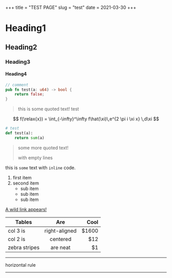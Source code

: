 +++
title = "TEST PAGE"
slug = "test"
date = 2021-03-30
+++

# Heading1
## Heading2
### Heading3
#### Heading4

```rust
// comment
pub fn test(a: u64) -> bool {
    return false;
}
```

> this is some quoted text! test

$$
f(\relax{x}) = \int_{-\infty}^\infty
    f\hat(\xi)\,e^{2 \pi i \xi x}
    \,d\xi 
$$


```py
# test
def test(a):
    return sum(a)

```


> some
> more
> quoted text!
>
> with empty lines

this is `some` text with `inline` code.

1. first item
2. second item
   - sub item
   - sub item
   - sub item
  
[A wild link appears!](https://news.ycombinator.com)

| Tables        | Are           | Cool  |
| ------------- |:-------------:| -----:|
| col 3 is      | right-aligned | $1600 |
| col 2 is      | centered      |   $12 |
| zebra stripes | are neat      |    $1 |


---

horizontal rule

---